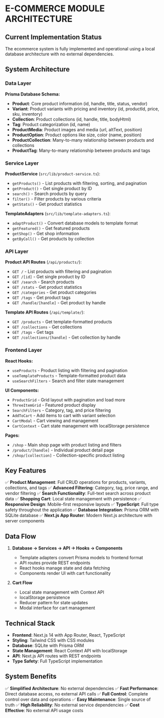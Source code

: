 # E-COMMERCE MODULE ARCHITECTURE

## Current Implementation Status

The ecommerce system is fully implemented and operational using a local database architecture with no external dependencies.

## System Architecture

### Data Layer

**Prisma Database Schema:**
- **Product**: Core product information (id, handle, title, status, vendor)
- **Variant**: Product variants with pricing and inventory (id, productId, price, sku, inventory)
- **Collection**: Product collections (id, handle, title, bodyHtml)
- **Tag**: Product categorization (id, name)
- **ProductMedia**: Product images and media (url, altText, position)
- **ProductOption**: Product options like size, color (name, position)
- **ProductCollection**: Many-to-many relationship between products and collections
- **ProductTag**: Many-to-many relationship between products and tags

### Service Layer

**ProductService** (`src/lib/product-service.ts`):
- `getProducts()` - List products with filtering, sorting, and pagination
- `getProduct()` - Get single product by ID
- `search()` - Search products by query
- `filter()` - Filter products by various criteria
- `getStats()` - Get product statistics

**TemplateAdapters** (`src/lib/template-adapters.ts`):
- `adaptProduct()` - Convert database models to template format
- `getFeatured()` - Get featured products
- `getShop()` - Get shop information
- `getByColl()` - Get products by collection

### API Layer

**Product API Routes** (`/api/products/`):
- `GET /` - List products with filtering and pagination
- `GET /[id]` - Get single product by ID
- `GET /search` - Search products
- `GET /stats` - Get product statistics
- `GET /categories` - Get product categories
- `GET /tags` - Get product tags
- `GET /handle/[handle]` - Get product by handle

**Template API Routes** (`/api/template/`):
- `GET /products` - Get template-formatted products
- `GET /collections` - Get collections
- `GET /tags` - Get tags
- `GET /collections/[handle]` - Get collection by handle

### Frontend Layer

**React Hooks:**
- `useProducts` - Product listing with filtering and pagination
- `useTemplateProducts` - Template-formatted product data
- `useSearchFilters` - Search and filter state management

**UI Components:**
- `ProductGrid` - Grid layout with pagination and load more
- `ThreeItemGrid` - Featured product display
- `SearchFilters` - Category, tag, and price filtering
- `AddToCart` - Add items to cart with variant selection
- `CartModal` - Cart viewing and management
- `CartContext` - Cart state management with localStorage persistence

**Pages:**
- `/shop` - Main shop page with product listing and filters
- `/product/[handle]` - Individual product detail page
- `/shop/[collection]` - Collection-specific product listing

## Key Features

✅ **Product Management**: Full CRUD operations for products, variants, collections, and tags
✅ **Advanced Filtering**: Category, tag, price range, and vendor filtering
✅ **Search Functionality**: Full-text search across product data
✅ **Shopping Cart**: Local state management with persistence
✅ **Responsive Design**: Mobile-first responsive layouts
✅ **TypeScript**: Full type safety throughout the application
✅ **Database Integration**: Prisma ORM with SQLite database
✅ **Next.js App Router**: Modern Next.js architecture with server components

## Data Flow

1. **Database → Services → API → Hooks → Components**
   - Template adapters convert Prisma models to frontend format
   - API routes provide REST endpoints
   - React hooks manage state and data fetching
   - Components render UI with cart functionality

2. **Cart Flow**
   - Local state management with Context API
   - localStorage persistence
   - Reducer pattern for state updates
   - Modal interface for cart management

## Technical Stack

- **Frontend**: Next.js 14 with App Router, React, TypeScript
- **Styling**: Tailwind CSS with CSS modules
- **Database**: SQLite with Prisma ORM
- **State Management**: React Context API with localStorage
- **API**: Next.js API routes with REST endpoints
- **Type Safety**: Full TypeScript implementation

## System Benefits

✅ **Simplified Architecture**: No external dependencies
✅ **Fast Performance**: Direct database access, no external API calls
✅ **Full Control**: Complete control over data and operations
✅ **Easy Maintenance**: Single source of truth
✅ **High Reliability**: No external service dependencies
✅ **Cost Effective**: No external API usage costs
